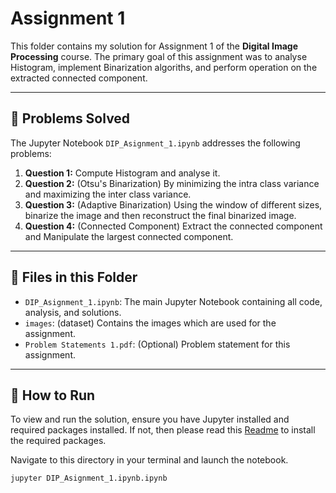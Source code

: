 # Assignment 1

This folder contains my solution for Assignment 1 of the **Digital Image Processing** course. The primary goal of this assignment was to analyse Histogram, implement Binarization algoriths, and perform operation on the extracted connected component.

---

## 📝 Problems Solved

The Jupyter Notebook `DIP_Asignment_1.ipynb` addresses the following problems:

1.  **Question 1:** Compute Histogram and analyse it.
2.  **Question 2:** (Otsu's Binarization) By minimizing the intra class variance and maximizing the inter class variance.
3.  **Question 3:** (Adaptive Binarization) Using the window of different sizes, binarize the image and then reconstruct the final binarized image.
4.  **Question 4:** (Connected Component) Extract the connected component and Manipulate the largest connected component.

---

## 📂 Files in this Folder

* `DIP_Asignment_1.ipynb`: The main Jupyter Notebook containing all code, analysis, and solutions.
* `images`: (dataset) Contains the images which are used for the assignment.
* `Problem Statements 1.pdf`: (Optional) Problem statement for this assignment.

---

## 🚀 How to Run

To view and run the solution, ensure you have Jupyter installed and required packages installed. If not, then please read this [Readme](../README.md) to install the required packages. 

Navigate to this directory in your terminal and launch the notebook.

```bash
jupyter DIP_Asignment_1.ipynb.ipynb
```